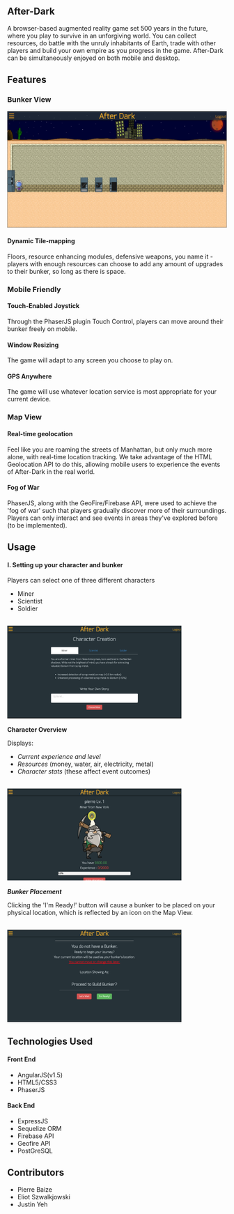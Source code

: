 ## After-Dark

A browser-based augmented reality game set 500 years in the future, where you play
to survive in an unforgiving world. You can collect resources, do battle
with the unruly inhabitants of Earth, trade with other players and build
your own empire as you progress in the game. After-Dark can be simultaneously
enjoyed on both mobile and desktop.

## Features

### Bunker View

<img src="./assets/screenshots/Bunker/bunker_onefloor.png"/>

#### Dynamic Tile-mapping

Floors, resource enhancing modules, defensive weapons, you name it - players with
enough resources can choose to add any amount of upgrades to their bunker, so long as there
is space.

### Mobile Friendly

#### Touch-Enabled Joystick

Through the PhaserJS plugin Touch Control, players can move around their bunker freely on mobile.

#### Window Resizing

The game will adapt to any screen you choose to play on.

#### GPS Anywhere

The game will use whatever location service is most appropriate for your current device.

### Map View

#### Real-time geolocation

Feel like you are roaming the streets of Manhattan, but only much more alone,
with real-time location tracking. We take advantage of the HTML Geolocation API to do this,
allowing mobile users to experience the events of After-Dark in the real world.

#### Fog of War

PhaserJS, along with the GeoFire/Firebase API, were used to achieve the 'fog of war' such that players gradually discover more of their surroundings. Players can only interact and see events in areas they've explored before (to be implemented).

###

## Usage

#### I. Setting up your character and bunker
Players can select one of three different characters
* Miner
* Scientist
* Soldier

<br>
<img src='./assets/screenshots/Login/character_select.png'/ width='400'>

**Character Overview**

Displays:
* *Current experience and level*
* *Resources* (money, water, air, electricity, metal)
* *Character stats* (these affect event outcomes)

<br>
<img src='./assets/screenshots/Login/character_overview.png'/ width='400'>

***Bunker Placement***

Clicking the 'I'm Ready!' button will cause a bunker to be placed on your
physical location, which is reflected by an icon on the Map View.

<br>
<img src='./assets/screenshots/Login/bunker_location.png'/ width='400'>


####

## Technologies Used

#### Front End
* AngularJS(v1.5)
* HTML5/CSS3
* PhaserJS

#### Back End
* ExpressJS
* Sequelize ORM
* Firebase API
* Geofire API
* PostGreSQL

## Contributors
* Pierre Baize
* Eliot Szwalkjowski
* Justin Yeh




